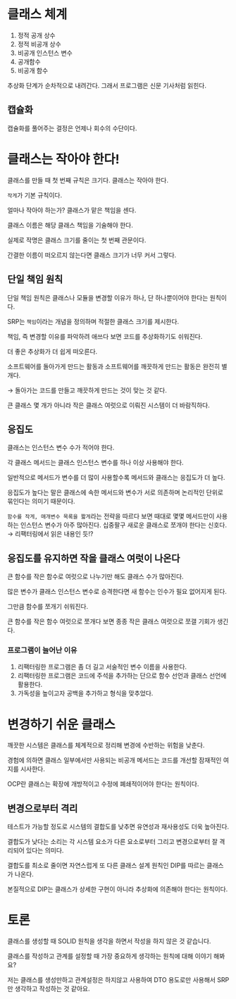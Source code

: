 # 클래스 체계

1. 정적 공개 상수
2. 정적 비공개 상수
3. 비공개 인스턴스 변수
4. 공개함수
5. 비공개 함수

추상화 단계가 순차적으로 내려간다. 그래서 프로그램은 신문 기사처럼 읽힌다.

## 캡슐화

캡슐화를 풀어주는 결정은 언제나 회수의 수단이다.

# 클래스는 작아야 한다!

클래스를 만들 때 첫 번째 규칙은 크기다. 클래스는 작아야 한다.

`작게`가 기본 규칙이다.

얼마나 작아야 하는가? 클래스가 맡은 책임을 센다.

클래스 이름은 해당 클래스 책임을 기술해야 한다.

실제로 작명은 클래스 크기를 줄이는 첫 번째 관문이다.

간결한 이름이 떠오르지 않는다면 클래스 크기가 너무 커서 그렇다.

## 단일 책임 원칙

단일 책임 원칙은 클래스나 모듈을 변경할 이유가 하나, 단 하나뿐이어야 한다는 원칙이다.

SRP는 `책임`이라는 개념을 정의하며 적절한 클래스 크기를 제시한다.

책임, 즉 변경할 이유를 파악하려 애쓰다 보면 코드를 추상화하기도 쉬워진다.

더 좋은 추상화가 더 쉽게 떠오른다.

소프트웨어를 돌아가게 만드는 활동과 소프트웨어를 깨끗하게 만드는 활동은 완전히 별개다.

→ 돌아가는 코드를 만들고 깨끗하게 만드는 것이 맞는 것 같다.

큰 클래스 몇 개가 아니라 작은 클래스 여럿으로 이뤄진 시스템이 더 바람직하다.

## 응집도

클래스는 인스턴스 변수 수가 적어야 한다.

각 클래스 메서드는 클래스 인스턴스 변수를 하나 이상 사용해야 한다.

일반적으로 메서드가 변수를 더 많이 사용할수록 메서드와 클래스는 응집도가 더 높다.

응집도가 높다는 말은 클래스에 속한 메서드와 변수가 서로 의존하며 논리적인 단위로 묶인다는 의미기 때문이다.

`함수를 작게, 매개변수 목록을 짧게`라는 전략을 따르다 보면 때대로 몇몇 메서드만이 사용하는 인스턴스 변수가 아주 많아진다. 십중팔구 새로운 클래스로 쪼개야 한다는 신호다. → 리팩터링에서 읽은 내용인 듯!?

## 응집도를 유지하면 작을 클래스 여럿이 나온다

큰 함수를 작은 함수로 여럿으로 나누기만 해도 클래스 수가 많아진다.

많은 변수가 클래스 인스턴스 변수로 승격한다면 새 함수는 인수가 필요 없어지게 된다.

그만큼 함수를 쪼개기 쉬워진다.

큰 함수를 작은 함수 여럿으로 쪼개다 보면 종종 작은 클래스 여럿으로 쪼갤 기회가 생긴다.

### 프로그램이 늘어난 이유

1. 리팩터링한 프로그램은 좀 더 길고 서술적인 변수 이름을 사용한다.
2. 리팩터링한 프로그램은 코드에 주석을 추가하는 단으로 함수 선언과 클래스 선언에 활용한다.
3. 가독성을 높이고자 공백을 추가하고 형식을 맞추었다.

# 변경하기 쉬운 클래스

깨끗한 시스템은 클래스를 체계적으로 정리해 변경에 수반하는 위험을 낮춘다.

경험에 의하면 클래스 일부에서만 사용되는 비공개 메서드는 코드를 개선할 잠재적인 여지를 시사한다.

OCP란 클래스는 확장에 개방적이고 수정에 폐쇄적이어야 한다는 원칙이다.

## 변경으로부터 격리

테스트가 가능할 정도로 시스템의 결합도를 낮추면 유연성과 재사용성도 더욱 높아진다.

결합도가 낮다는 소리는 각 시스템 요소가 다른 요소로부터 그리고 변경으로부터 잘 격리되어 있다는 의미다.

결합도를 최소로 줄이면 자연스럽게 또 다른 클래스 설계 원칙인 DIP를 따르는 클래스가 나온다.

본질적으로 DIP는 클래스가 상세한 구현이 아니라 추상화에 의존해야 한다는 원칙이다.

# 토론

클래스를 생성할 때 SOLID 원칙을 생각을 하면서 작성을 하지 않은 것 같습니다.

클래스를 작성하고 관계를 설정할 때 가장 중요하게 생각하는 원칙에 대해 이야기 해봐요?

저는 클래스를 생성만하고 관계설정은 하지않고 사용하여 DTO 용도로만 사용해서 SRP만 생각하고 작성하는 것 같아요.

